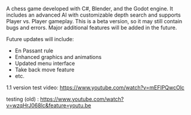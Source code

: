 A chess game developed with C#, Blender, and the Godot engine. It includes an advanced AI with customizable depth search and supports Player vs. Player gameplay.
This is a beta version, so it may still contain bugs and errors. Major additional features will be added in the future.

Future updates will include:
- En Passant rule
- Enhanced graphics and animations
- Updated menu interface
- Take back move feature
- etc.

1.1 version test video: https://www.youtube.com/watch?v=mEFIPQwcOlc

testing (old) : https://www.youtube.com/watch?v=wzqHrJ068lc&feature=youtu.be
